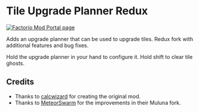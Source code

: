 # Tile Upgrade Planner Redux

[![Factorio Mod Portal page](https://img.shields.io/badge/dynamic/json?color=orange&label=Factorio&query=downloads_count&suffix=%20downloads&url=https%3A%2F%2Fmods.factorio.com%2Fapi%2Fmods%2Ftile-upgrade-planner-redux)](https://mods.factorio.com/mod/tile-upgrade-planner-redux)

Adds an upgrade planner that can be used to upgrade tiles. Redux fork with additional features and bug fixes.

Hold the upgrade planner in your hand to configure it. Hold shift to clear tile ghosts.

## Credits

- Thanks to [calcwizard](https://mods.factorio.com/user/calcwizard) for creating the original mod.
- Thanks to [MeteorSwarm](https://mods.factorio.com/user/MeteorSwarm) for the improvements in their Muluna fork.
